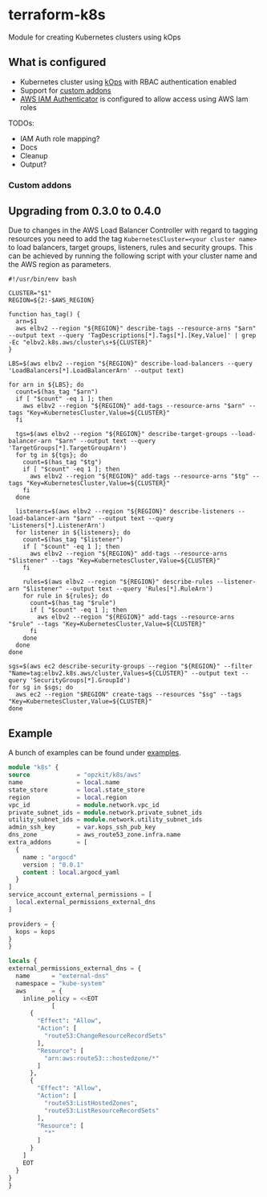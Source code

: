 # terraform-k8s

Module for creating Kubernetes clusters using kOps

## What is configured

* Kubernetes cluster using [kOps](https://kops.sigs.k8s.io) with RBAC authentication enabled
* Support for [custom addons](https://kops.sigs.k8s.io/addons/#custom-addons)
* [AWS IAM Authenticator](https://github.com/kubernetes-sigs/aws-iam-authenticator) is configured to allow access using
  AWS Iam roles

TODOs:

* IAM Auth role mapping?
* Docs
* Cleanup
* Output?

### Custom addons

## Upgrading from 0.3.0 to 0.4.0

Due to changes in the AWS Load Balancer Controller with regard to tagging resources you need to add the
tag `KubernetesCluster=<your cluster name>` to load balancers, target groups, listeners, rules and security groups. This
can be achieved by running the following script with your cluster name and the AWS region as parameters.

```shell
#!/usr/bin/env bash

CLUSTER="$1"
REGION=${2:-$AWS_REGION}

function has_tag() {
  arn=$1
  aws elbv2 --region "${REGION}" describe-tags --resource-arns "$arn" --output text --query 'TagDescriptions[*].Tags[*].[Key,Value]' | grep -Ec "elbv2.k8s.aws/cluster\s+${CLUSTER}"
}

LBS=$(aws elbv2 --region "${REGION}" describe-load-balancers --query 'LoadBalancers[*].LoadBalancerArn' --output text)

for arn in ${LBS}; do
  count=$(has_tag "$arn")
  if [ "$count" -eq 1 ]; then
    aws elbv2 --region "${REGION}" add-tags --resource-arns "$arn" --tags "Key=KubernetesCluster,Value=${CLUSTER}"
  fi

  tgs=$(aws elbv2 --region "${REGION}" describe-target-groups --load-balancer-arn "$arn" --output text --query 'TargetGroups[*].TargetGroupArn')
  for tg in ${tgs}; do
    count=$(has_tag "$tg")
    if [ "$count" -eq 1 ]; then
      aws elbv2 --region "${REGION}" add-tags --resource-arns "$tg" --tags "Key=KubernetesCluster,Value=${CLUSTER}"
    fi
  done

  listeners=$(aws elbv2 --region "${REGION}" describe-listeners --load-balancer-arn "$arn" --output text --query 'Listeners[*].ListenerArn')
  for listener in ${listeners}; do
    count=$(has_tag "$listener")
    if [ "$count" -eq 1 ]; then
      aws elbv2 --region "${REGION}" add-tags --resource-arns "$listener" --tags "Key=KubernetesCluster,Value=${CLUSTER}"
    fi

    rules=$(aws elbv2 --region "${REGION}" describe-rules --listener-arn "$listener" --output text --query 'Rules[*].RuleArn')
    for rule in ${rules}; do
      count=$(has_tag "$rule")
      if [ "$count" -eq 1 ]; then
        aws elbv2 --region "${REGION}" add-tags --resource-arns "$rule" --tags "Key=KubernetesCluster,Value=${CLUSTER}"
      fi
    done
  done
done

sgs=$(aws ec2 describe-security-groups --region "${REGION}" --filter "Name=tag:elbv2.k8s.aws/cluster,Values=${CLUSTER}" --output text --query 'SecurityGroups[*].GroupId')
for sg in $sgs; do
  aws ec2 --region "$REGION" create-tags --resources "$sg" --tags "Key=KubernetesCluster,Value=${CLUSTER}"
done
```

## Example

A bunch of examples can be found under [examples](./examples).

  ````terraform
module "k8s" {
  source             = "opzkit/k8s/aws"
  name               = local.name
  state_store        = local.state_store
  region             = local.region
  vpc_id             = module.network.vpc_id
  private_subnet_ids = module.network.private_subnet_ids
  utility_subnet_ids = module.network.utility_subnet_ids
  admin_ssh_key      = var.kops_ssh_pub_key
  dns_zone           = aws_route53_zone.infra.name
  extra_addons       = [
    {
      name : "argocd"
      version : "0.0.1"
      content : local.argocd_yaml
    }
  ]
  service_account_external_permissions = [
    local.external_permissions_external_dns
  ]

  providers = {
    kops = kops
  }
}

locals {
  external_permissions_external_dns = {
    name      = "external-dns"
    namespace = "kube-system"
    aws       = {
      inline_policy = <<EOT
              [
        {
          "Effect": "Allow",
          "Action": [
            "route53:ChangeResourceRecordSets"
          ],
          "Resource": [
            "arn:aws:route53:::hostedzone/*"
          ]
        },
        {
          "Effect": "Allow",
          "Action": [
            "route53:ListHostedZones",
            "route53:ListResourceRecordSets"
          ],
          "Resource": [
            "*"
          ]
        }
      ]
      EOT
    }
  }
}
````
